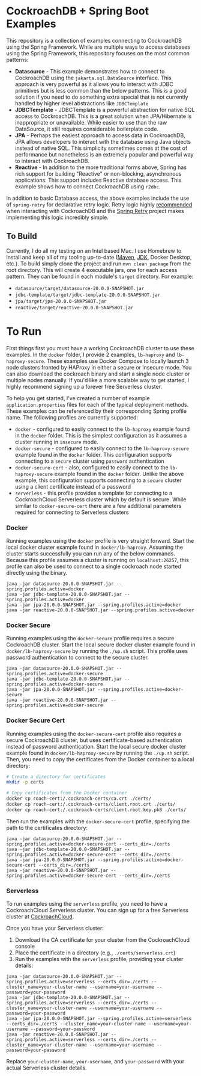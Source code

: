 # CockroachDB + Spring Boot Examples

This repository is a collection of examples connecting to CockroachDB using the Spring Framework.  While are multiple ways to access databases using the Spring Framework, this repository focuses on the most common patterns:

* **Datasource** - This example demonstrates how to connect to CockroachDB using the `jakarta.sql.DataSource` interface.  This approach is very powerful as it allows you to interact with JDBC primitives but is less common than the below patterns.  This is a good solution if you need to do something extra special that is not currently handled by higher level abstractions like `JDBCTemplate` 
* **JDBCTemplate** - JDBCTemplate is a powerful abstraction for native SQL access to CockroachDB.  This is a great solution when JPA/Hibernate is inappropriate or unavailable.  While easier to use than the raw DataSource, it still requires considerable boilerplate code.
* **JPA** - Perhaps the easiest approach to access data in CockroachDB, JPA allows developers to interact with the database using Java objects instead of native SQL.  This simplicity sometimes comes at the cost of performance but nonetheless is an extremely popular and powerful way to interact with CockroachDB.
* **Reactive** - In addition to the more traditional forms above, Spring has rich support for building "Reactive" or non-blocking, asynchronous applications.  This support includes Reactive database access.  This example shows how to connect CockroachDB using `r2dbc`.

In addition to basic Database access, the above examples include the use of `spring-retry` for declarative retry logic.  Retry logic highly [recommended](https://www.cockroachlabs.com/docs/v21.1/transactions.html#client-side-intervention) when interacting with CockroachDB and the [Spring Retry](https://github.com/spring-projects/spring-retry) project makes implementing this logic incredibly simple.

## To Build
Currently, I do all my testing on an Intel based Mac.  I use Homebrew to install and keep all of my tooling up-to-date ([Maven](https://formulae.brew.sh/formula/maven#default), [JDK](https://formulae.brew.sh/cask/temurin), Docker Desktop, etc.).  To build simply clone the project and run `mvn clean package` from the root directory.  This will create 4 executable jars, one for each access pattern.  They can be found in each module's `target` directory.  For example:
* `datasource/target/datasource-20.0.0-SNAPSHOT.jar`
* `jdbc-template/target/jdbc-template-20.0.0-SNAPSHOT.jar`
* `jpa/target/jpa-20.0.0-SNAPSHOT.jar`
* `reactive/target/reactive-20.0.0-SNAPSHOT.jar`

# To Run
First things first you must have a working CockroachDB cluster to use these examples.  In the `docker` folder, I provide 2 examples, `lb-haproxy` and `lb-haproxy-secure`.  These examples use Docker Compose to locally launch 3 node clusters fronted by HAProxy in either a secure or insecure mode.  You can also download the cockroach binary and start a single node cluster or multiple nodes manually.  If you'd like a more scalable way to get started, I highly recommend signing up a forever free Serverless cluster.  

To help you get started, I've created a number of example `application.properties` files for each of the typical deployment methods.  These examples can be referenced by their corresponding Spring profile name.  The following profiles are currently supported:
* `docker` - configured to easily connect to the `lb-haproxy` example found in the `docker` folder.  This is the simplest configuration as it assumes a cluster running in `insecure` mode.
* `docker-secure` - configured to easily connect to the `lb-haproxy-secure` example found in the `docker` folder.  This configuration supports connecting to a `secure` cluster using `password` authentication
* `docker-secure-cert` - also, configured to easily connect to the `lb-haproxy-secure` example found in the `docker` folder.  Unlike the above example, this configuration supports connecting to a `secure` cluster using a client certificate instead of a password
* `serverless` - this profile provides a template for connecting to a CockroachCloud Serverless cluster which by default is secure.  While similar to `docker-secure-cert` there are a few additional parameters required for connecting to Serverless clusters

### Docker
Running examples using the `docker` profile is very straight forward.  Start the local docker cluster example found in `docker/lb-haproxy`.  Assuming the cluster starts successfully you can run any of the below commands.  Because this profile assumes a cluster is running on `localhost:26257`, this profile can also be used to connect to a single cockroach node started directly using the binary.

```
java -jar datasource-20.0.0-SNAPSHOT.jar --spring.profiles.active=docker
java -jar jdbc-template-20.0.0-SNAPSHOT.jar --spring.profiles.active=docker
java -jar jpa-20.0.0-SNAPSHOT.jar --spring.profiles.active=docker
java -jar reactive-20.0.0-SNAPSHOT.jar --spring.profiles.active=docker
```

### Docker Secure
Running examples using the `docker-secure` profile requires a secure CockroachDB cluster. Start the local secure docker cluster example found in `docker/lb-haproxy-secure` by running the `./up.sh` script. This profile uses password authentication to connect to the secure cluster.

```
java -jar datasource-20.0.0-SNAPSHOT.jar --spring.profiles.active=docker-secure
java -jar jdbc-template-20.0.0-SNAPSHOT.jar --spring.profiles.active=docker-secure
java -jar jpa-20.0.0-SNAPSHOT.jar --spring.profiles.active=docker-secure
java -jar reactive-20.0.0-SNAPSHOT.jar --spring.profiles.active=docker-secure
```

### Docker Secure Cert
Running examples using the `docker-secure-cert` profile also requires a secure CockroachDB cluster, but uses certificate-based authentication instead of password authentication. Start the local secure docker cluster example found in `docker/lb-haproxy-secure` by running the `./up.sh` script. Then, you need to copy the certificates from the Docker container to a local directory:

```bash
# Create a directory for certificates
mkdir -p certs

# Copy certificates from the Docker container
docker cp roach-cert:/.cockroach-certs/ca.crt ./certs/
docker cp roach-cert:/.cockroach-certs/client.root.crt ./certs/
docker cp roach-cert:/.cockroach-certs/client.root.key.pk8 ./certs/
```

Then run the examples with the `docker-secure-cert` profile, specifying the path to the certificates directory:

```
java -jar datasource-20.0.0-SNAPSHOT.jar --spring.profiles.active=docker-secure-cert --certs_dir=./certs
java -jar jdbc-template-20.0.0-SNAPSHOT.jar --spring.profiles.active=docker-secure-cert --certs_dir=./certs
java -jar jpa-20.0.0-SNAPSHOT.jar --spring.profiles.active=docker-secure-cert --certs_dir=./certs
java -jar reactive-20.0.0-SNAPSHOT.jar --spring.profiles.active=docker-secure-cert --certs_dir=./certs
```

### Serverless
To run examples using the `serverless` profile, you need to have a CockroachCloud Serverless cluster. You can sign up for a free Serverless cluster at [CockroachCloud](https://cockroachlabs.cloud/).

Once you have your Serverless cluster:

1. Download the CA certificate for your cluster from the CockroachCloud console
2. Place the certificate in a directory (e.g., `./certs/serverless.crt`)
3. Run the examples with the `serverless` profile, providing your cluster details:

```
java -jar datasource-20.0.0-SNAPSHOT.jar --spring.profiles.active=serverless --certs_dir=./certs --cluster_name=your-cluster-name --username=your-username --password=your-password
java -jar jdbc-template-20.0.0-SNAPSHOT.jar --spring.profiles.active=serverless --certs_dir=./certs --cluster_name=your-cluster-name --username=your-username --password=your-password
java -jar jpa-20.0.0-SNAPSHOT.jar --spring.profiles.active=serverless --certs_dir=./certs --cluster_name=your-cluster-name --username=your-username --password=your-password
java -jar reactive-20.0.0-SNAPSHOT.jar --spring.profiles.active=serverless --certs_dir=./certs --cluster_name=your-cluster-name --username=your-username --password=your-password
```

Replace `your-cluster-name`, `your-username`, and `your-password` with your actual Serverless cluster details.
